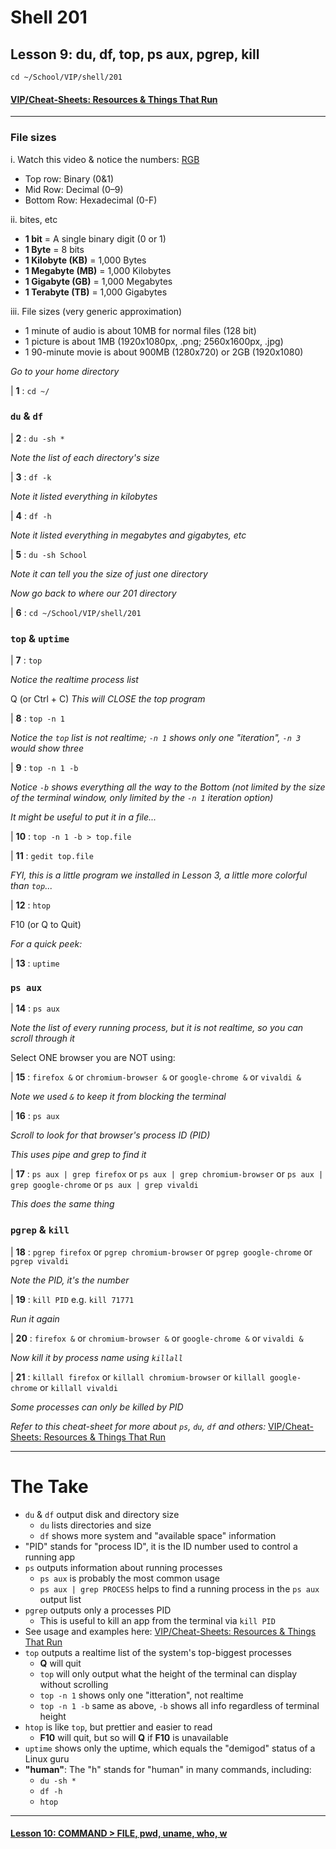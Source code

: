 # Shell 201
## Lesson 9: du, df, top, ps aux, pgrep, kill

`cd ~/School/VIP/shell/201`

#### [VIP/Cheat-Sheets: Resources & Things That Run](https://github.com/inkVerb/VIP/blob/master/Cheat-Sheets/Resources.md)

___

### File sizes

i. Watch this video & notice the numbers: [RGB](https://www.youtube.com/watch?v=HX46ILgwTNk)
- Top row: Binary (0&1)
- Mid Row: Decimal (0–9)
- Bottom Row: Hexadecimal (0-F)

ii. bites, etc
- **1 bit** = A single binary digit (0 or 1)
- **1 Byte** = 8 bits
- **1 Kilobyte (KB)** = 1,000 Bytes
- **1 Megabyte (MB)** = 1,000 Kilobytes
- **1 Gigabyte (GB)** = 1,000 Megabytes
- **1 Terabyte (TB)** = 1,000 Gigabytes

iii. File sizes (very generic approximation)
- 1 minute of audio is about 10MB for normal files (128 bit)
- 1 picture is about 1MB (1920x1080px, .png; 2560x1600px, .jpg)
- 1 90-minute movie is about 900MB (1280x720) or 2GB (1920x1080)

*Go to your home directory*

| **1** : `cd ~/`

### `du` & `df`

| **2** : `du -sh *`

*Note the list of each directory's size*

| **3** : `df -k`

*Note it listed everything in kilobytes*

| **4** : `df -h`

*Note it listed everything in megabytes and gigabytes, etc*

| **5** : `du -sh School`

*Note it can tell you the size of just one directory*

*Now go back to where our 201 directory*

| **6** : `cd ~/School/VIP/shell/201`

### `top` & `uptime`

| **7** : `top`

*Notice the realtime process list*

Q (or Ctrl + C) *This will CLOSE the top program*

| **8** : `top -n 1`

*Notice the `top` list is not realtime; `-n 1` shows only one "iteration", `-n 3` would show three*

| **9** : `top -n 1 -b`

*Notice `-b` shows everything all the way to the Bottom (not limited by the size of the terminal window, only limited by the `-n 1` iteration option)*

*It might be useful to put it in a file...*

| **10** : `top -n 1 -b > top.file`

| **11** : `gedit top.file`

*FYI, this is a little program we installed in Lesson 3, a little more colorful than `top`...*

| **12** : `htop`

F10 (or Q to Quit)

*For a quick peek:*

| **13** : `uptime`

### `ps aux`

| **14** : `ps aux`

*Note the list of every running process, but it is not realtime, so you can scroll through it*

Select ONE browser you are NOT using:

| **15** : `firefox &` or `chromium-browser &` or `google-chrome &` or `vivaldi &`

*Note we used `&` to keep it from blocking the terminal*

| **16** : `ps aux`

*Scroll to look for that browser's process ID (PID)*

*This uses pipe and grep to find it*

| **17** : `ps aux | grep firefox` or `ps aux | grep chromium-browser` or `ps aux | grep google-chrome` or `ps aux | grep vivaldi`

*This does the same thing*

### `pgrep` & `kill`

| **18** : `pgrep firefox` or `pgrep chromium-browser` or `pgrep google-chrome` or `pgrep vivaldi`

*Note the PID, it's the number*

| **19** : `kill PID` e.g. `kill 71771`

*Run it again*

| **20** : `firefox &` or `chromium-browser &` or `google-chrome &` or `vivaldi &`

*Now kill it by process name using `killall`*

| **21** : `killall firefox` or `killall chromium-browser` or `killall google-chrome` or `killall vivaldi`

*Some processes can only be killed by PID*

*Refer to this cheat-sheet for more about `ps`, `du`, `df` and others:* [VIP/Cheat-Sheets: Resources & Things That Run](https://github.com/inkVerb/VIP/blob/master/Cheat-Sheets/Resources.md)

___

# The Take

- `du` & `df` output disk and directory size
  - `du` lists directories and size
  - `df` shows more system and "available space" information
- "PID" stands for "process ID", it is the ID number used to control a running app
- `ps` outputs information about running processes
  - `ps aux` is probably the most common usage
  - `ps aux | grep PROCESS` helps to find a running process in the `ps aux` output list
- `pgrep` outputs only a processes PID
  - This is useful to kill an app from the terminal via `kill PID`
- See usage and examples here: [VIP/Cheat-Sheets: Resources & Things That Run](https://github.com/inkVerb/VIP/blob/master/Cheat-Sheets/Resources.md)
- `top` outputs a realtime list of the system's top-biggest processes
  - **Q** will quit
  - `top` will only output what the height of the terminal can display without scrolling
  - `top -n 1` shows only one "itteration", not realtime
  - `top -n 1 -b` same as above, `-b` shows all info regardless of terminal height
- `htop` is like `top`, but prettier and easier to read
  - **F10** will quit, but so will **Q** if **F10** is unavailable
- `uptime` shows only the uptime, which equals the "demigod" status of a Linux guru
- **"human"**: The "h" stands for "human" in many commands, including:
  - `du -sh *`
  - `df -h`
  - `htop`

___

#### [Lesson 10: COMMAND > FILE, pwd, uname, who, w](https://github.com/inkVerb/vip/blob/master/201-shell/Lesson-10.md)
